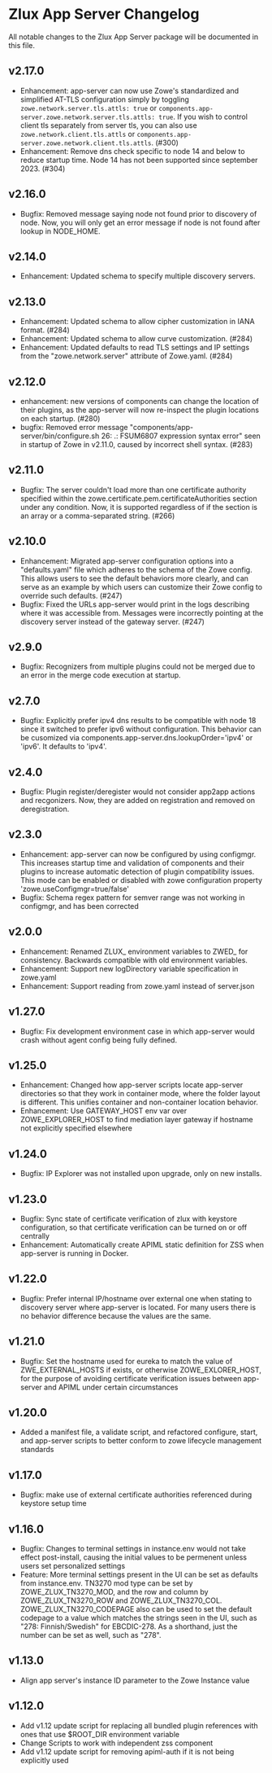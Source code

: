 # Zlux App Server Changelog

All notable changes to the Zlux App Server package will be documented in this file.

## v2.17.0
- Enhancement: app-server can now use Zowe's standardized and simplified AT-TLS configuration simply by toggling `zowe.network.server.tls.attls: true` or `components.app-server.zowe.network.server.tls.attls: true`. If you wish to control client tls separately from server tls, you can also use `zowe.network.client.tls.attls` or `components.app-server.zowe.network.client.tls.attls`. (#300)
- Enhancement: Remove dns check specific to node 14 and below to reduce startup time. Node 14 has not been supported since september 2023. (#304)

## v2.16.0
- Bugfix: Removed message saying node not found prior to discovery of node. Now, you will only get an error message if node is not found after lookup in NODE_HOME.

## v2.14.0
- Enhancement: Updated schema to specify multiple discovery servers.

## v2.13.0
- Enhancement: Updated schema to allow cipher customization in IANA format. (#284)
- Enhancement: Updated schema to allow curve customization. (#284)
- Enhancement: Updated defaults to read TLS settings and IP settings from the "zowe.network.server" attribute of Zowe.yaml. (#284)

## v2.12.0
- enhancement: new versions of components can change the location of their plugins, as the app-server will now re-inspect the plugin locations on each startup. (#280)
- bugfix: Removed error message "components/app-server/bin/configure.sh 26: .: FSUM6807 expression syntax error" seen in startup of Zowe in v2.11.0, caused by incorrect shell syntax. (#283)


## v2.11.0

- Bugfix: The server couldn't load more than one certificate authority specified within the zowe.certificate.pem.certificateAuthorities section under any condition. Now, it is supported regardless of if the section is an array or a comma-separated string. (#266)

## v2.10.0

- Enhancement: Migrated app-server configuration options into a "defaults.yaml" file which adheres to the schema of the Zowe config. This allows users to see the default behaviors more clearly, and can serve as an example by which users can customize their Zowe config to override such defaults. (#247)
- Bugfix: Fixed the URLs app-server would print in the logs describing where it was accessible from. Messages were incorrectly pointing at the discovery server instead of the gateway server. (#247)

## v2.9.0

- Bugfix: Recognizers from multiple plugins could not be merged due to an error in the merge code execution at startup.

## v2.7.0

- Bugfix: Explicitly prefer ipv4 dns results to be compatible with node 18 since it switched to prefer ipv6 without configuration. This behavior can be cusomized via components.app-server.dns.lookupOrder='ipv4' or 'ipv6'. It defaults to 'ipv4'.

## v2.4.0

- Bugfix: Plugin register/deregister would not consider app2app actions and recgonizers. Now, they are added on registration and removed on deregistration.

## v2.3.0

- Enhancement: app-server can now be configured by using configmgr. This increases startup time and validation of components and their plugins to increase automatic detection of plugin compatibility issues. This mode can be enabled or disabled with zowe configuration property 'zowe.useConfigmgr=true/false'
- Bugfix: Schema regex pattern for semver range was not working in configmgr, and has been corrected

## v2.0.0

- Enhancement: Renamed ZLUX_ environment variables to ZWED_ for consistency. Backwards compatible with old environment variables.
- Enhancement: Support new logDirectory variable specification in zowe.yaml
- Enhancement: Support reading from zowe.yaml instead of server.json

## v1.27.0

- Bugfix: Fix development environment case in which app-server would crash without agent config being fully defined.

## v1.25.0

- Enhancement: Changed how app-server scripts locate app-server directories so that they work in container mode, where the folder layout is different. This unifies container and non-container location behavior.
- Enhancement: Use GATEWAY_HOST env var over ZOWE_EXPLORER_HOST to find mediation layer gateway if hostname not explicitly specified elsewhere

## v1.24.0

- Bugfix: IP Explorer was not installed upon upgrade, only on new installs.


## v1.23.0

- Bugfix: Sync state of certificate verification of zlux with keystore configuration, so that certificate verification can be turned on or off centrally
- Enhancement: Automatically create APIML static definition for ZSS when app-server is running in Docker.

## v1.22.0

- Bugfix: Prefer internal IP/hostname over external one when stating to discovery server where app-server is located. For many users there is no behavior difference because the values are the same.

## v1.21.0

- Bugfix: Set the hostname used for eureka to match the value of ZWE_EXTERNAL_HOSTS if exists, or otherwise ZOWE_EXLORER_HOST, for the purpose of avoiding certificate verification issues between app-server and APIML under certain circumstances

## v1.20.0

- Added a manifest file, a validate script, and refactored configure, start, and app-server scripts to better conform to zowe lifecycle management standards

## v1.17.0

- Bugfix: make use of external certificate authorities referenced during keystore setup time

## v1.16.0

- Bugfix: Changes to terminal settings in instance.env would not take effect post-install, causing the initial values to be permenent unless users set personalized settings
- Feature: More terminal settings present in the UI can be set as defaults from instance.env. TN3270 mod type can be set by ZOWE_ZLUX_TN3270_MOD, and the row and column by ZOWE_ZLUX_TN3270_ROW and ZOWE_ZLUX_TN3270_COL. ZOWE_ZLUX_TN3270_CODEPAGE also can be used to set the default codepage to a value which matches the strings seen in the UI, such as "278: Finnish/Swedish" for EBCDIC-278. As a shorthand, just the number can be set as well, such as "278".

## v1.13.0

- Align app server's instance ID parameter to the Zowe Instance value

## v1.12.0

- Add v1.12 update script for replacing all bundled plugin references with ones that use $ROOT_DIR environment variable
- Change Scripts to work with independent zss component
- Add v1.12 update script for removing apiml-auth if it is not being explicitly used
